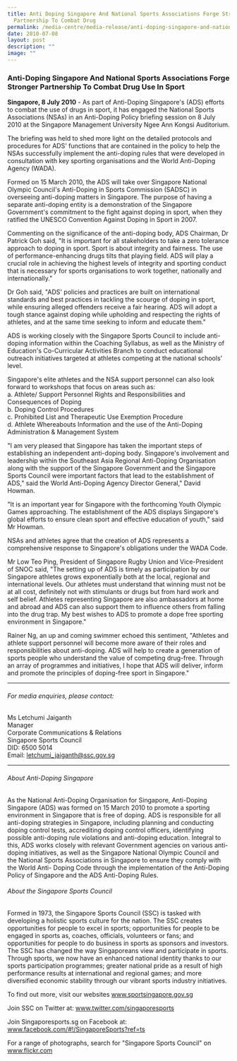 ```yaml
---
title: Anti Doping Singapore And National Sports Associations Forge Stronger
  Partnership To Combat Drug
permalink: /media-centre/media-release/anti-doping-singapore-and-national-sports-associations-forge-stronger-pa/
date: 2010-07-08
layout: post
description: ""
image: ""
---
```

### **Anti-Doping Singapore And National Sports Associations Forge Stronger Partnership To Combat Drug Use In Sport**

**Singapore, 8 July 2010** - As part of Anti-Doping Singapore's (ADS) efforts to combat the use of drugs in sport, it has engaged the National Sports Associations (NSAs) in an Anti-Doping Policy briefing session on 8 July 2010 at the Singapore Management University Ngee Ann Kongsi Auditorium.

The briefing was held to shed more light on the detailed protocols and procedures for ADS' functions that are contained in the policy to help the NSAs successfully implement the anti-doping rules that were developed in consultation with key sporting organisations and the World Anti-Doping Agency (WADA).

Formed on 15 March 2010, the ADS will take over Singapore National Olympic Council's Anti-Doping in Sports Commission (SADSC) in overseeing anti-doping matters in Singapore. The purpose of having a separate anti-doping entity is a demonstration of the Singapore Government's commitment to the fight against doping in sport, when they ratified the UNESCO Convention Against Doping in Sport in 2007.

Commenting on the significance of the anti-doping body, ADS Chairman, Dr Patrick Goh said, "It is important for all stakeholders to take a zero tolerance approach to doping in sport. Sport is about integrity and fairness. The use of performance-enhancing drugs tilts that playing field. ADS will play a crucial role in achieving the highest levels of integrity and sporting conduct that is necessary for sports organisations to work together, nationally and internationally."

Dr Goh said, "ADS' policies and practices are built on international standards and best practices in tackling the scourge of doping in sport, while ensuring alleged offenders receive a fair hearing. ADS will adopt a tough stance against doping while upholding and respecting the rights of athletes, and at the same time seeking to inform and educate them."

ADS is working closely with the Singapore Sports Council to include anti-doping information within the Coaching Syllabus, as well as the Ministry of Education's Co-Curricular Activities Branch to conduct educational outreach initiatives targeted at athletes competing at the national schools' level.

Singapore's elite athletes and the NSA support personnel can also look forward to workshops that focus on areas such as:<br>
a. Athlete/ Support Personnel Rights and Responsibilities and Consequences of Doping<br>
b. Doping Control Procedures<br>
c. Prohibited List and Therapeutic Use Exemption Procedure<br>
d. Athlete Whereabouts Information and the use of the Anti-Doping Administration & Management System

"I am very pleased that Singapore has taken the important steps of establishing an independent anti-doping body. Singapore's involvement and leadership within the Southeast Asia Regional Anti-Doping Organisation along with the support of the Singapore Government and the Singapore Sports Council were important factors that lead to the establishment of ADS," said the World Anti-Doping Agency Director General," David Howman.

"It is an important year for Singapore with the forthcoming Youth Olympic Games approaching. The establishment of the ADS displays Singapore's global efforts to ensure clean sport and effective education of youth," said Mr Howman.

NSAs and athletes agree that the creation of ADS represents a comprehensive response to Singapore's obligations under the WADA Code.

Mr Low Teo Ping, President of Singapore Rugby Union and Vice-President of SNOC said, "The setting up of ADS is timely as participation by our Singapore athletes grows exponentially both at the local, regional and international levels. Our athletes must understand that winning must not be at all cost, definitely not with stimulants or drugs but from hard work and self belief. Athletes representing Singapore are also ambassadors at home and abroad and ADS can also support them to influence others from falling into the drug trap. My best wishes to ADS to promote a dope free sporting environment in Singapore."

Rainer Ng, an up and coming swimmer echoed this sentiment, "Athletes and athlete support personnel will become more aware of their roles and responsibilities about anti-doping. ADS will help to create a generation of sports people who understand the value of competing drug-free. Through an array of programmes and initiatives, I hope that ADS will deliver, inform and promote the principles of doping-free sport in Singapore."

---

###### For media enquiries, please contact:

Ms Letchumi Jaiganth<br>
Manager<br>
Corporate Communications & Relations<br>
Singapore Sports Council<br>
DID: 6500 5014<br>
Email: [letchumi_jaiganth@ssc.gov.sg](mailto:letchumi_jaiganth@ssc.gov.sg)

---

###### About Anti-Doping Singapore
As the National Anti-Doping Organisation for Singapore, Anti-Doping Singapore (ADS) was formed on 15 March 2010 to promote a sporting environment in Singapore that is free of doping. ADS is responsible for all anti-doping strategies in Singapore, including planning and conducting doping control tests, accrediting doping control officers, identifying possible anti-doping rule violations and anti-doping education. Integral to this, ADS works closely with relevant Government agencies on various anti-doping initiatives, as well as the Singapore National Olympic Council and the National Sports Associations in Singapore to ensure they comply with the World Anti- Doping Code through the implementation of the Anti-Doping Policy of Singapore and the ADS Anti-Doping Rules.

###### About the Singapore Sports Council
Formed in 1973, the Singapore Sports Council (SSC) is tasked with developing a holistic sports culture for the nation. The SSC creates opportunities for people to excel in sports; opportunities for people to be engaged in sports as, coaches, officials, volunteers or fans; and opportunities for people to do business in sports as sponsors and investors. The SSC has changed the way Singaporeans view and participate in sports. Through sports, we now have an enhanced national identity thanks to our sports participation programmes; greater national pride as a result of high performance results at international and regional games; and more diversified economic stability through our vibrant sports industry initiatives.

To find out more, visit our websites www.sportsingapore.gov.sg

Join SSC on Twitter at: www.twitter.com/singaporesports

Join Singaporesports.sg on Facebook at: www.facebook.com/#!/SingaporeSports?ref=ts

For a range of photographs, search for "Singapore Sports Council" on www.flickr.com